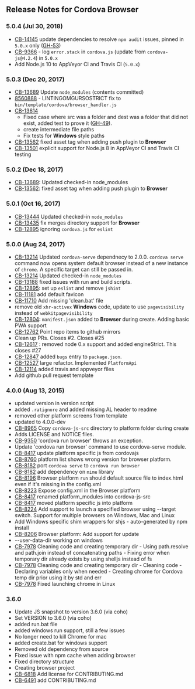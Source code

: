 <!--
#
# Licensed to the Apache Software Foundation (ASF) under one
# or more contributor license agreements.  See the NOTICE file
# distributed with this work for additional information
# regarding copyright ownership.  The ASF licenses this file
# to you under the Apache License, Version 2.0 (the
# "License"); you may not use this file except in compliance
# with the License.  You may obtain a copy of the License at
#
# http://www.apache.org/licenses/LICENSE-2.0
#
# Unless required by applicable law or agreed to in writing,
# software distributed under the License is distributed on an
# "AS IS" BASIS, WITHOUT WARRANTIES OR CONDITIONS OF ANY
#  KIND, either express or implied.  See the License for the
# specific language governing permissions and limitations
# under the License.
#
-->
## Release Notes for Cordova Browser ##

### 5.0.4 (Jul 30, 2018)
* [CB-14145](https://issues.apache.org/jira/browse/CB-14145) update dependencies to resolve `npm audit` issues, pinned in `5.0.x` only ([GH-53](https://github.com/apache/cordova-browser/pull/53))
* [CB-9366](https://issues.apache.org/jira/browse/CB-9366) - log `error.stack` in `cordova.js` (update from `cordova-js@4.2.4`) in `5.0.x`
* Add Node.js 10 to AppVeyor CI and Travis CI (`5.0.x`)

### 5.0.3 (Dec 20, 2017)
* [CB-13689](https://issues.apache.org/jira/browse/CB-13689) Update `node_modules` (contents committed)
* [8560888](https://github.com/apache/cordova-browser/commit/85608884499571ddda34155e349e6cc61cd9b834) - LINTINGOMGURSOSTRICT fix to `bin/template/cordova/browser_handler.js`
* [CB-13614](https://issues.apache.org/jira/browse/CB-13614)
  - Fixed case where src was a folder and dest was a folder that did not exist, added test to prove it ([GH-49](https://github.com/apache/cordova-browser/pull/49)).
  - create intermediate file paths
  - Fix tests for **Windows** style paths
* [CB-13562](https://issues.apache.org/jira/browse/CB-13562) fixed asset tag when adding push plugin to **Browser**
* [CB-13501](https://issues.apache.org/jira/browse/CB-13501) explicit support for Node.js 8 in AppVeyor CI and Travis CI testing

### 5.0.2 (Dec 18, 2017)
* [CB-13689](https://issues.apache.org/jira/browse/CB-13689): Updated checked-in node_modules
* [CB-13562](https://issues.apache.org/jira/browse/CB-13562): fixed asset tag when adding push plugin to **Browser**

### 5.0.1 (Oct 16, 2017)
* [CB-13444](https://issues.apache.org/jira/browse/CB-13444) Updated checked-in `node_modules`
* [CB-13435](https://issues.apache.org/jira/browse/CB-13435) fix merges directory support for **Browser**
* [CB-12895](https://issues.apache.org/jira/browse/CB-12895) ignoring `cordova.js` for `eslint`

### 5.0.0 (Aug 24, 2017)
* [CB-13214](https://issues.apache.org/jira/browse/CB-13214) Updated `cordova-serve` dependnecy to 2.0.0. `cordova serve` command now opens system default browser instead of a new instance of `chrome`. A specific target can still be passed in. 
* [CB-13214](https://issues.apache.org/jira/browse/CB-13214) Updated checked-in `node_modules`
* [CB-13188](https://issues.apache.org/jira/browse/CB-13188) fixed issues with run and build scripts. 
* [CB-12895](https://issues.apache.org/jira/browse/CB-12895): set up `eslint` and remove `jshint`
* [CB-11181](https://issues.apache.org/jira/browse/CB-11181) add default favicon
* [CB-11710](https://issues.apache.org/jira/browse/CB-11710) Add missing 'clean.bat' file
* remove old `xhr-activex` **Windows** code, update to use `pagevisibility` instead of `webkitpagevisibility`
* [CB-12804](https://issues.apache.org/jira/browse/CB-12804): `manifest.json` added to **Browser** during create. Adding basic PWA support
* [CB-12762](https://issues.apache.org/jira/browse/CB-12762) Point repo items to github mirrors
* Clean up PRs. Closes #2. Closes #25
* [CB-12617](https://issues.apache.org/jira/browse/CB-12617) : removed node 0.x support and added engineStrict. This closes #27
* [CB-12847](https://issues.apache.org/jira/browse/CB-12847) added `bugs` entry to `package.json`.
* [CB-12527](https://issues.apache.org/jira/browse/CB-12527) large refactor. Implemented `PlatformApi`
* [CB-12114](https://issues.apache.org/jira/browse/CB-12114) added travis and appveyor files
* Add github pull request template

### 4.0.0 (Aug 13, 2015)
* updated version in version script
* added `.ratignore` and added missing AL header to readme
* removed other platform screens from template
* updated to 4.0.0-dev
* [CB-8965](https://issues.apache.org/jira/browse/CB-8965) Copy `cordova-js-src` directory to platform folder during create
* Adds LICENSE and NOTICE files.
* [CB-9350](https://issues.apache.org/jira/browse/CB-9350) 'cordova run browser' throws an exception.
* Update 'cordova run browser' command to use cordova-serve module.
* [CB-8417](https://issues.apache.org/jira/browse/CB-8417) update platform specific js from cordovajs
* [CB-8760](https://issues.apache.org/jira/browse/CB-8760) platform list shows wrong version for browser platform.
* [CB-8182](https://issues.apache.org/jira/browse/CB-8182) port `cordova serve` to `cordova run browser`
* [CB-8182](https://issues.apache.org/jira/browse/CB-8182) add dependency on `mime` library
* [CB-8196](https://issues.apache.org/jira/browse/CB-8196) Browser platform `run` should default source file to index.html even if it's missing in the config.xml
* [CB-8223](https://issues.apache.org/jira/browse/CB-8223) Expose config.xml in the Browser platform
* [CB-8417](https://issues.apache.org/jira/browse/CB-8417) renamed platform_modules into cordova-js-src
* [CB-8417](https://issues.apache.org/jira/browse/CB-8417) moved platform specific js into platform
* [CB-8224](https://issues.apache.org/jira/browse/CB-8224) Add support to launch a specified browser using --target switch. Support for multiple browsers on Windows, Mac and Linux
* Add Windows specific shim wrappers for shjs - auto-generated by npm install
* [CB-8206](https://issues.apache.org/jira/browse/CB-8206) Browser platform: Add support for update
* --user-data-dir working on windows
* [CB-7978](https://issues.apache.org/jira/browse/CB-7978) Cleaning code and creating temporary dir - Using path.resolve and path.join instead of concatenating paths - Fixing error when temporary dir already exists by using shelljs instead of fs
* [CB-7978](https://issues.apache.org/jira/browse/CB-7978) Cleaning code and creating temporary dir - Cleaning code - Declaring variables only when needed - Creating chrome for Cordova temp dir prior using it by std and err
* [CB-7978](https://issues.apache.org/jira/browse/CB-7978) Fixed launching chrome in Linux

### 3.6.0 ###
* Update JS snapshot to version 3.6.0 (via coho)
* Set VERSION to 3.6.0 (via coho)
* added run.bat file
* added windows run support, still a few issues
* No longer need to kill Chrome for mac
* added create.bat for windows support
* Removed old dependency from source
* Fixed issue with npm cache when adding browser
* Fixed directory structure
* Creating browser project
* [CB-6818](https://issues.apache.org/jira/browse/CB-6818) Add license for CONTRIBUTING.md
* [CB-6491](https://issues.apache.org/jira/browse/CB-6491) add CONTRIBUTING.md
